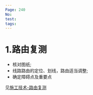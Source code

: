 ```yaml
---
Page: 240
No: 
test: 
tags: 
---
```

# 1.路由复测
- 核对图纸;
- 线路路由的定位、划线，路由适当调整;
- 确定障碍点及重要点

见[施工技术-路由复测]((/2.施工技术/5.线路工程/1.通用技术/1.路由复测/#工作内容))